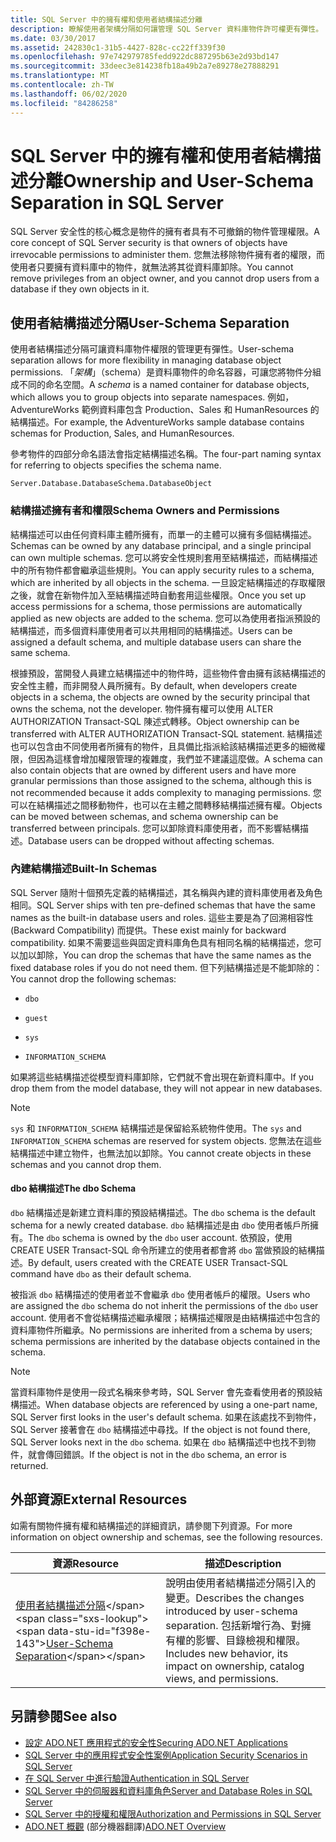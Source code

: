 ```yaml
---
title: SQL Server 中的擁有權和使用者結構描述分離
description: 瞭解使用者架構分隔如何讓管理 SQL Server 資料庫物件許可權更有彈性。 架構會將物件分組到不同的命名空間。
ms.date: 03/30/2017
ms.assetid: 242830c1-31b5-4427-828c-cc22ff339f30
ms.openlocfilehash: 97e742979785fedd922dc887295b63e2d93bd147
ms.sourcegitcommit: 33deec3e814238fb18a49b2a7e89278e27888291
ms.translationtype: MT
ms.contentlocale: zh-TW
ms.lasthandoff: 06/02/2020
ms.locfileid: "84286258"
---
```

# <a name="ownership-and-user-schema-separation-in-sql-server"></a><span data-ttu-id="f398e-104">SQL Server 中的擁有權和使用者結構描述分離</span><span class="sxs-lookup"><span data-stu-id="f398e-104">Ownership and User-Schema Separation in SQL Server</span></span>
<span data-ttu-id="f398e-105">SQL Server 安全性的核心概念是物件的擁有者具有不可撤銷的物件管理權限。</span><span class="sxs-lookup"><span data-stu-id="f398e-105">A core concept of SQL Server security is that owners of objects have irrevocable permissions to administer them.</span></span> <span data-ttu-id="f398e-106">您無法移除物件擁有者的權限，而使用者只要擁有資料庫中的物件，就無法將其從資料庫卸除。</span><span class="sxs-lookup"><span data-stu-id="f398e-106">You cannot remove privileges from an object owner, and you cannot drop users from a database if they own objects in it.</span></span>  
  
## <a name="user-schema-separation"></a><span data-ttu-id="f398e-107">使用者結構描述分隔</span><span class="sxs-lookup"><span data-stu-id="f398e-107">User-Schema Separation</span></span>  
 <span data-ttu-id="f398e-108">使用者結構描述分隔可讓資料庫物件權限的管理更有彈性。</span><span class="sxs-lookup"><span data-stu-id="f398e-108">User-schema separation allows for more flexibility in managing database object permissions.</span></span> <span data-ttu-id="f398e-109">「*架構*」（schema）是資料庫物件的命名容器，可讓您將物件分組成不同的命名空間。</span><span class="sxs-lookup"><span data-stu-id="f398e-109">A *schema* is a named container for database objects, which allows you to group objects into separate namespaces.</span></span> <span data-ttu-id="f398e-110">例如，AdventureWorks 範例資料庫包含 Production、Sales 和 HumanResources 的結構描述。</span><span class="sxs-lookup"><span data-stu-id="f398e-110">For example, the AdventureWorks sample database contains schemas for Production, Sales, and HumanResources.</span></span>  
  
 <span data-ttu-id="f398e-111">參考物件的四部分命名語法會指定結構描述名稱。</span><span class="sxs-lookup"><span data-stu-id="f398e-111">The four-part naming syntax for referring to objects specifies the schema name.</span></span>  
  
```text
Server.Database.DatabaseSchema.DatabaseObject  
```  
  
### <a name="schema-owners-and-permissions"></a><span data-ttu-id="f398e-112">結構描述擁有者和權限</span><span class="sxs-lookup"><span data-stu-id="f398e-112">Schema Owners and Permissions</span></span>  
 <span data-ttu-id="f398e-113">結構描述可以由任何資料庫主體所擁有，而單一的主體可以擁有多個結構描述。</span><span class="sxs-lookup"><span data-stu-id="f398e-113">Schemas can be owned by any database principal, and a single principal can own multiple schemas.</span></span> <span data-ttu-id="f398e-114">您可以將安全性規則套用至結構描述，而結構描述中的所有物件都會繼承這些規則。</span><span class="sxs-lookup"><span data-stu-id="f398e-114">You can apply security rules to a schema, which are inherited by all objects in the schema.</span></span> <span data-ttu-id="f398e-115">一旦設定結構描述的存取權限之後，就會在新物件加入至結構描述時自動套用這些權限。</span><span class="sxs-lookup"><span data-stu-id="f398e-115">Once you set up access permissions for a schema, those permissions are automatically applied as new objects are added to the schema.</span></span> <span data-ttu-id="f398e-116">您可以為使用者指派預設的結構描述，而多個資料庫使用者可以共用相同的結構描述。</span><span class="sxs-lookup"><span data-stu-id="f398e-116">Users can be assigned a default schema, and multiple database users can share the same schema.</span></span>  
  
 <span data-ttu-id="f398e-117">根據預設，當開發人員建立結構描述中的物件時，這些物件會由擁有該結構描述的安全性主體，而非開發人員所擁有。</span><span class="sxs-lookup"><span data-stu-id="f398e-117">By default, when developers create objects in a schema, the objects are owned by the security principal that owns the schema, not the developer.</span></span> <span data-ttu-id="f398e-118">物件擁有權可以使用 ALTER AUTHORIZATION Transact-SQL 陳述式轉移。</span><span class="sxs-lookup"><span data-stu-id="f398e-118">Object ownership can be transferred with ALTER AUTHORIZATION Transact-SQL statement.</span></span> <span data-ttu-id="f398e-119">結構描述也可以包含由不同使用者所擁有的物件，且具備比指派給該結構描述更多的細微權限，但因為這樣會增加權限管理的複雜度，我們並不建議這麼做。</span><span class="sxs-lookup"><span data-stu-id="f398e-119">A schema can also contain objects that are owned by different users and have more granular permissions than those assigned to the schema, although this is not recommended because it adds complexity to managing permissions.</span></span> <span data-ttu-id="f398e-120">您可以在結構描述之間移動物件，也可以在主體之間轉移結構描述擁有權。</span><span class="sxs-lookup"><span data-stu-id="f398e-120">Objects can be moved between schemas, and schema ownership can be transferred between principals.</span></span> <span data-ttu-id="f398e-121">您可以卸除資料庫使用者，而不影響結構描述。</span><span class="sxs-lookup"><span data-stu-id="f398e-121">Database users can be dropped without affecting schemas.</span></span>  
  
### <a name="built-in-schemas"></a><span data-ttu-id="f398e-122">內建結構描述</span><span class="sxs-lookup"><span data-stu-id="f398e-122">Built-In Schemas</span></span>  
 <span data-ttu-id="f398e-123">SQL Server 隨附十個預先定義的結構描述，其名稱與內建的資料庫使用者及角色相同。</span><span class="sxs-lookup"><span data-stu-id="f398e-123">SQL Server ships with ten pre-defined schemas that have the same names as the built-in database users and roles.</span></span> <span data-ttu-id="f398e-124">這些主要是為了回溯相容性 (Backward Compatibility) 而提供。</span><span class="sxs-lookup"><span data-stu-id="f398e-124">These exist mainly for backward compatibility.</span></span> <span data-ttu-id="f398e-125">如果不需要這些與固定資料庫角色具有相同名稱的結構描述，您可以加以卸除，</span><span class="sxs-lookup"><span data-stu-id="f398e-125">You can drop the schemas that have the same names as the fixed database roles if you do not need them.</span></span> <span data-ttu-id="f398e-126">但下列結構描述是不能卸除的：</span><span class="sxs-lookup"><span data-stu-id="f398e-126">You cannot drop the following schemas:</span></span>  
  
- `dbo`  
  
- `guest`  
  
- `sys`  
  
- `INFORMATION_SCHEMA`  
  
 <span data-ttu-id="f398e-127">如果將這些結構描述從模型資料庫卸除，它們就不會出現在新資料庫中。</span><span class="sxs-lookup"><span data-stu-id="f398e-127">If you drop them from the model database, they will not appear in new databases.</span></span>  
  
> [!NOTE]
> <span data-ttu-id="f398e-128">`sys` 和 `INFORMATION_SCHEMA` 結構描述是保留給系統物件使用。</span><span class="sxs-lookup"><span data-stu-id="f398e-128">The `sys` and `INFORMATION_SCHEMA` schemas are reserved for system objects.</span></span> <span data-ttu-id="f398e-129">您無法在這些結構描述中建立物件，也無法加以卸除。</span><span class="sxs-lookup"><span data-stu-id="f398e-129">You cannot create objects in these schemas and you cannot drop them.</span></span>  
  
#### <a name="the-dbo-schema"></a><span data-ttu-id="f398e-130">dbo 結構描述</span><span class="sxs-lookup"><span data-stu-id="f398e-130">The dbo Schema</span></span>  
 <span data-ttu-id="f398e-131">`dbo` 結構描述是新建立資料庫的預設結構描述。</span><span class="sxs-lookup"><span data-stu-id="f398e-131">The `dbo` schema is the default schema for a newly created database.</span></span> <span data-ttu-id="f398e-132">`dbo` 結構描述是由 `dbo` 使用者帳戶所擁有。</span><span class="sxs-lookup"><span data-stu-id="f398e-132">The `dbo` schema is owned by the `dbo` user account.</span></span> <span data-ttu-id="f398e-133">依預設，使用 CREATE USER Transact-SQL 命令所建立的使用者都會將 `dbo` 當做預設的結構描述。</span><span class="sxs-lookup"><span data-stu-id="f398e-133">By default, users created with the CREATE USER Transact-SQL command have `dbo` as their default schema.</span></span>  
  
 <span data-ttu-id="f398e-134">被指派 `dbo` 結構描述的使用者並不會繼承 `dbo` 使用者帳戶的權限。</span><span class="sxs-lookup"><span data-stu-id="f398e-134">Users who are assigned the `dbo` schema do not inherit the permissions of the `dbo` user account.</span></span> <span data-ttu-id="f398e-135">使用者不會從結構描述繼承權限；結構描述權限是由結構描述中包含的資料庫物件所繼承。</span><span class="sxs-lookup"><span data-stu-id="f398e-135">No permissions are inherited from a schema by users; schema permissions are inherited by the database objects contained in the schema.</span></span>  
  
> [!NOTE]
> <span data-ttu-id="f398e-136">當資料庫物件是使用一段式名稱來參考時，SQL Server 會先查看使用者的預設結構描述。</span><span class="sxs-lookup"><span data-stu-id="f398e-136">When database objects are referenced by using a one-part name, SQL Server first looks in the user's default schema.</span></span> <span data-ttu-id="f398e-137">如果在該處找不到物件，SQL Server 接著會在 `dbo` 結構描述中尋找。</span><span class="sxs-lookup"><span data-stu-id="f398e-137">If the object is not found there, SQL Server looks next in the `dbo` schema.</span></span> <span data-ttu-id="f398e-138">如果在 `dbo` 結構描述中也找不到物件，就會傳回錯誤。</span><span class="sxs-lookup"><span data-stu-id="f398e-138">If the object is not in the `dbo` schema, an error is returned.</span></span>  
  
## <a name="external-resources"></a><span data-ttu-id="f398e-139">外部資源</span><span class="sxs-lookup"><span data-stu-id="f398e-139">External Resources</span></span>  
 <span data-ttu-id="f398e-140">如需有關物件擁有權和結構描述的詳細資訊，請參閱下列資源。</span><span class="sxs-lookup"><span data-stu-id="f398e-140">For more information on object ownership and schemas, see the following resources.</span></span>  
  
|<span data-ttu-id="f398e-141">資源</span><span class="sxs-lookup"><span data-stu-id="f398e-141">Resource</span></span>|<span data-ttu-id="f398e-142">描述</span><span class="sxs-lookup"><span data-stu-id="f398e-142">Description</span></span>|  
|--------------|-----------------|  
|<span data-ttu-id="f398e-143">[使用者結構描述分隔](https://docs.microsoft.com/previous-versions/sql/sql-server-2008-r2/ms190387(v=sql.105))</span><span class="sxs-lookup"><span data-stu-id="f398e-143">[User-Schema Separation](https://docs.microsoft.com/previous-versions/sql/sql-server-2008-r2/ms190387(v=sql.105))</span></span>|<span data-ttu-id="f398e-144">說明由使用者結構描述分隔引入的變更。</span><span class="sxs-lookup"><span data-stu-id="f398e-144">Describes the changes introduced by user-schema separation.</span></span> <span data-ttu-id="f398e-145">包括新增行為、對擁有權的影響、目錄檢視和權限。</span><span class="sxs-lookup"><span data-stu-id="f398e-145">Includes new behavior, its impact on ownership, catalog views, and permissions.</span></span>|  
  
## <a name="see-also"></a><span data-ttu-id="f398e-146">另請參閱</span><span class="sxs-lookup"><span data-stu-id="f398e-146">See also</span></span>

- [<span data-ttu-id="f398e-147">設定 ADO.NET 應用程式的安全性</span><span class="sxs-lookup"><span data-stu-id="f398e-147">Securing ADO.NET Applications</span></span>](../securing-ado-net-applications.md)
- [<span data-ttu-id="f398e-148">SQL Server 中的應用程式安全性案例</span><span class="sxs-lookup"><span data-stu-id="f398e-148">Application Security Scenarios in SQL Server</span></span>](application-security-scenarios-in-sql-server.md)
- [<span data-ttu-id="f398e-149">在 SQL Server 中進行驗證</span><span class="sxs-lookup"><span data-stu-id="f398e-149">Authentication in SQL Server</span></span>](authentication-in-sql-server.md)
- [<span data-ttu-id="f398e-150">SQL Server 中的伺服器和資料庫角色</span><span class="sxs-lookup"><span data-stu-id="f398e-150">Server and Database Roles in SQL Server</span></span>](server-and-database-roles-in-sql-server.md)
- [<span data-ttu-id="f398e-151">SQL Server 中的授權和權限</span><span class="sxs-lookup"><span data-stu-id="f398e-151">Authorization and Permissions in SQL Server</span></span>](authorization-and-permissions-in-sql-server.md)
- <span data-ttu-id="f398e-152">[ADO.NET 概觀](../ado-net-overview.md) \(部分機器翻譯\)</span><span class="sxs-lookup"><span data-stu-id="f398e-152">[ADO.NET Overview](../ado-net-overview.md)</span></span>
